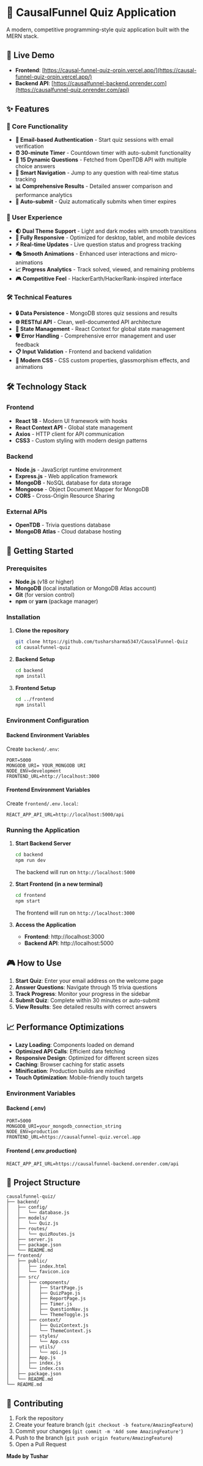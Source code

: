 # 🧠 CausalFunnel Quiz Application

A modern, competitive programming-style quiz application built with the MERN stack.

## 🚀 Live Demo

- **Frontend**: [https://causal-funnel-quiz-orpin.vercel.app/](https://causal-funnel-quiz-orpin.vercel.app/)
- **Backend API**: [https://causalfunnel-backend.onrender.com](https://causalfunnel-quiz.onrender.com/api)

## ✨ Features

### 🎯 Core Functionality
- **📧 Email-based Authentication** - Start quiz sessions with email verification
- **⏰ 30-minute Timer** - Countdown timer with auto-submit functionality
- **🎯 15 Dynamic Questions** - Fetched from OpenTDB API with multiple choice answers
- **🧭 Smart Navigation** - Jump to any question with real-time status tracking
- **📊 Comprehensive Results** - Detailed answer comparison and performance analytics
- **🔄 Auto-submit** - Quiz automatically submits when timer expires

### 🎨 User Experience
- **🌓 Dual Theme Support** - Light and dark modes with smooth transitions
- **📱 Fully Responsive** - Optimized for desktop, tablet, and mobile devices
- **⚡ Real-time Updates** - Live question status and progress tracking
- **🎭 Smooth Animations** - Enhanced user interactions and micro-animations
- **📈 Progress Analytics** - Track solved, viewed, and remaining problems
- **🎮 Competitive Feel** - HackerEarth/HackerRank-inspired interface

### 🛠️ Technical Features
- **🔒 Data Persistence** - MongoDB stores quiz sessions and results
- **🌐 RESTful API** - Clean, well-documented API architecture
- **🎪 State Management** - React Context for global state management
- **🛡️ Error Handling** - Comprehensive error management and user feedback
- **📋 Input Validation** - Frontend and backend validation
- **🎨 Modern CSS** - CSS custom properties, glassmorphism effects, and animations

## 🛠️ Technology Stack

### Frontend
- **React 18** - Modern UI framework with hooks
- **React Context API** - Global state management
- **Axios** - HTTP client for API communication
- **CSS3** - Custom styling with modern design patterns

### Backend
- **Node.js** - JavaScript runtime environment
- **Express.js** - Web application framework
- **MongoDB** - NoSQL database for data storage
- **Mongoose** - Object Document Mapper for MongoDB
- **CORS** - Cross-Origin Resource Sharing

### External APIs
- **OpenTDB** - Trivia questions database
- **MongoDB Atlas** - Cloud database hosting

## 🚀 Getting Started

### Prerequisites
- **Node.js** (v18 or higher)
- **MongoDB** (local installation or MongoDB Atlas account)
- **Git** (for version control)
- **npm** or **yarn** (package manager)

### Installation

1. **Clone the repository**
   ```bash
   git clone https://github.com/tusharsharma5347/CausalFunnel-Quiz
   cd causalfunnel-quiz
   ```

2. **Backend Setup**
   ```bash
   cd backend
   npm install
   ```

3. **Frontend Setup**
   ```bash
   cd ../frontend
   npm install
   ```

### Environment Configuration

#### Backend Environment Variables
Create `backend/.env`:
```env
PORT=5000
MONGODB_URI= YOUR_MONGODB URI
NODE_ENV=development
FRONTEND_URL=http://localhost:3000
```

#### Frontend Environment Variables
Create `frontend/.env.local`:
```env
REACT_APP_API_URL=http://localhost:5000/api
```

### Running the Application

1. **Start Backend Server**
   ```bash
   cd backend
   npm run dev
   ```
   The backend will run on `http://localhost:5000`

2. **Start Frontend (in a new terminal)**
   ```bash
   cd frontend
   npm start
   ```
   The frontend will run on `http://localhost:3000`

3. **Access the Application**
   - **Frontend**: http://localhost:3000
   - **Backend API**: http://localhost:5000


## 🎮 How to Use

1. **Start Quiz**: Enter your email address on the welcome page
2. **Answer Questions**: Navigate through 15 trivia questions
3. **Track Progress**: Monitor your progress in the sidebar
4. **Submit Quiz**: Complete within 30 minutes or auto-submit
5. **View Results**: See detailed results with correct answers



## 📈 Performance Optimizations

- **Lazy Loading**: Components loaded on demand
- **Optimized API Calls**: Efficient data fetching
- **Responsive Design**: Optimized for different screen sizes
- **Caching**: Browser caching for static assets
- **Minification**: Production builds are minified
- **Touch Optimization**: Mobile-friendly touch targets


### Environment Variables

#### Backend (.env)
```env
PORT=5000
MONGODB_URI=your_mongodb_connection_string
NODE_ENV=production
FRONTEND_URL=https://causalfunnel-quiz.vercel.app
```

#### Frontend (.env.production)
```env
REACT_APP_API_URL=https://causalfunnel-backend.onrender.com/api
```

## 📁 Project Structure

```
causalfunnel-quiz/
├── backend/
│   ├── config/
│   │   └── database.js
│   ├── models/
│   │   └── Quiz.js
│   ├── routes/
│   │   └── quizRoutes.js
│   ├── server.js
│   ├── package.json
│   └── README.md
├── frontend/
│   ├── public/
│   │   ├── index.html
│   │   └── favicon.ico
│   ├── src/
│   │   ├── components/
│   │   │   ├── StartPage.js
│   │   │   ├── QuizPage.js
│   │   │   ├── ReportPage.js
│   │   │   ├── Timer.js
│   │   │   ├── QuestionNav.js
│   │   │   └── ThemeToggle.js
│   │   ├── context/
│   │   │   ├── QuizContext.js
│   │   │   └── ThemeContext.js
│   │   ├── styles/
│   │   │   └── App.css
│   │   ├── utils/
│   │   │   └── api.js
│   │   ├── App.js
│   │   ├── index.js
│   │   └── index.css
│   ├── package.json
│   └── README.md
└── README.md
```

## 🤝 Contributing

1. Fork the repository
2. Create your feature branch (`git checkout -b feature/AmazingFeature`)
3. Commit your changes (`git commit -m 'Add some AmazingFeature'`)
4. Push to the branch (`git push origin feature/AmazingFeature`)
5. Open a Pull Request


**Made by Tushar**
